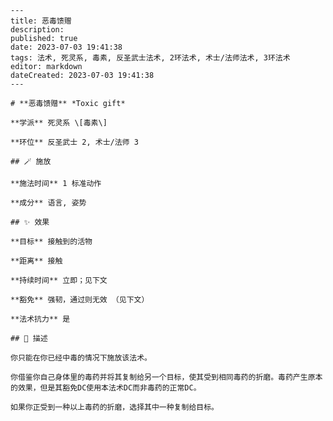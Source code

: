 
    ---
    title: 恶毒馈赠
    description: 
    published: true
    date: 2023-07-03 19:41:38
    tags: 法术, 死灵系, 毒素, 反圣武士法术, 2环法术, 术士/法师法术, 3环法术
    editor: markdown
    dateCreated: 2023-07-03 19:41:38
    ---

    # **恶毒馈赠** *Toxic gift*

    **学派** 死灵系 \[毒素\] 

    **环位** 反圣武士 2, 术士/法师 3

    ## 🪄 施放

    **施法时间** 1 标准动作

    **成分** 语言, 姿势

    ## ✨ 效果 

    **目标** 接触到的活物 

    **距离** 接触  

    **持续时间** 立即；见下文 

    **豁免** 强韧，通过则无效 （见下文）

    **法术抗力** 是

    ## 📖 描述

    你只能在你已经中毒的情况下施放该法术。

    你借鉴你自己身体里的毒药并将其复制给另一个目标，使其受到相同毒药的折磨。毒药产生原本的效果，但是其豁免DC使用本法术DC而非毒药的正常DC。

    如果你正受到一种以上毒药的折磨，选择其中一种复制给目标。
    